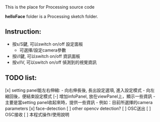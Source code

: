 This is the place for Processing source code

**helloFace** folder is a Processing sketch folder.


Instruction:
------------
- 按s/S鍵, 可以switch on/off 設定面板
	- 可選擇/設定camera參數
- 按i/I鍵, 可以switch on/off 資訊面板
- 按v/IV, 可以switch on/off 偵測到的視覺資訊



TODO list:
------------
[x] setting panel能左右伸縮: 
	- 向右伸長後, 長出設定選項, 進入設定模式
	- 向左縮回後，便結束設定模式
[-] 增加infoPanel, 放在viewPanel上，顯示一些資訊
	- 主要是當setting panel收起來時，提供一些資訊
	- 例如：目前所選擇的camera parameters
[x] face-detection
[ ] other opencv detection?
[ ] OSC送出
[ ] OSC接收
[ ] 本程式操作/使用說明